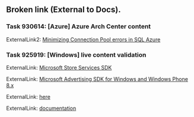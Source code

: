 ## Broken link (External to Docs).

### Task 930614: [Azure] Azure Arch Center content 

ExternalLink2:
[Minimizing Connection Pool errors in SQL Azure](http://blogs.msdn.com/b/adonet/archive/2011/11/05/minimizing-connection-pool-errors-in-sql-azure.aspx)
 
### Task 925919: [Windows] live content validation
 
  ExternalLink: 
  [Microsoft Store Services SDK](http://aka.ms/store-em-sdk)
 
  ExternalLink:
  [Microsoft Advertising SDK for Windows and Windows Phone 8.x](http://aka.ms/store-8-sdk)
 
  ExternalLink:
  [here](http://aka.ms/store-services-sdk)

  ExternalLink:
  [documentation](https://wiki.smaato.com/display/SPX/Windows+Phone)
 

